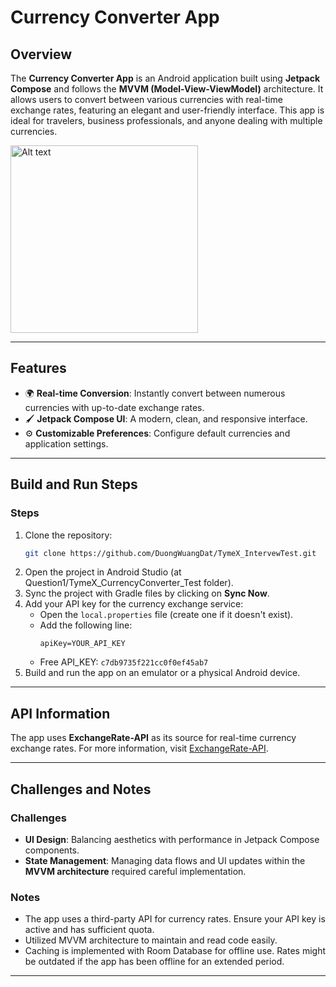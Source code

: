# Currency Converter App

## Overview
The **Currency Converter App** is an Android application built using **Jetpack Compose** and follows the **MVVM (Model-View-ViewModel)** architecture. It allows users to convert between various currencies with real-time exchange rates, featuring an elegant and user-friendly interface. This app is ideal for travelers, business professionals, and anyone dealing with multiple currencies.

<img src="[https://example.com/your-image.jpg](https://firebasestorage.googleapis.com/v0/b/remood-177f5.appspot.com/o/preview_screen.jpg?alt=media&token=8a0211c1-4105-4f53-a154-4be2e0c9679d)" alt="Alt text" width="300">

---

## Features
- 🌍 **Real-time Conversion**: Instantly convert between numerous currencies with up-to-date exchange rates.
- 🖌️ **Jetpack Compose UI**: A modern, clean, and responsive interface.
- ⚙️ **Customizable Preferences**: Configure default currencies and application settings.

---

## Build and Run Steps

### Steps
1. Clone the repository:
   ```bash
   git clone https://github.com/DuongWuangDat/TymeX_IntervewTest.git
   ```
2. Open the project in Android Studio (at Question1/TymeX_CurrencyConverter_Test folder).
3. Sync the project with Gradle files by clicking on **Sync Now**.
4. Add your API key for the currency exchange service:
   - Open the `local.properties` file (create one if it doesn't exist).
   - Add the following line:
     ```properties
     apiKey=YOUR_API_KEY
     ```
   - Free API_KEY: ```c7db9735f221cc0f0ef45ab7```
5. Build and run the app on an emulator or a physical Android device.

---

## API Information
The app uses **ExchangeRate-API** as its source for real-time currency exchange rates. For more information, visit [ExchangeRate-API](https://www.exchangerate-api.com/).

---

## Challenges and Notes

### Challenges
- **UI Design**: Balancing aesthetics with performance in Jetpack Compose components.
- **State Management**: Managing data flows and UI updates within the **MVVM architecture** required careful implementation.

### Notes
- The app uses a third-party API for currency rates. Ensure your API key is active and has sufficient quota.
- Utilized MVVM architecture to maintain and read code easily.
- Caching is implemented with Room Database for offline use. Rates might be outdated if the app has been offline for an extended period.

---
